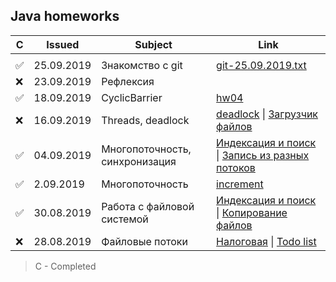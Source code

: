 [//]: # (Symbols: ✅ ❌ )
## Java homeworks
С|Issued    |Subject|Link
-|----------|-------|----
|||
✅|25.09.2019| Знакомство с git |[git-25.09.2019.txt](https://github.com/TheHACKATHON/javahw/blob/master/git-25.09.2019.txt)
❌|23.09.2019|Рефлексия|
✅|18.09.2019|CyclicBarrier|[hw04](https://github.com/TheHACKATHON/javahw/tree/master/hw04)
❌|16.09.2019|Threads, deadlock|[deadlock](https://github.com/TheHACKATHON/javahw/tree/master/deadlock) \| [Загрузчик файлов](https://github.com/TheHACKATHON/javahw/tree/master/downloader)
✅|04.09.2019|Многопоточность, синхронизация|[Индексация и поиск](https://github.com/TheHACKATHON/javahw/tree/master/everything) \| [Запись из разных потоков](https://github.com/TheHACKATHON/javahw/tree/master/read)
✅|2.09.2019|Многопоточность|[increment](https://github.com/TheHACKATHON/javahw/tree/master/increment)
✅|30.08.2019|Работа с файловой системой|[Индексация и поиск](https://github.com/TheHACKATHON/javahw/tree/master/everything) \| [Копирование файлов](https://github.com/TheHACKATHON/javahw/tree/master/copy)
❌|28.08.2019|Файловые потоки|[Налоговая](https://github.com/TheHACKATHON/javahw/tree/master/taxFine) \| [Todo list](https://github.com/TheHACKATHON/javahw/tree/master/todo)

> C - Completed
